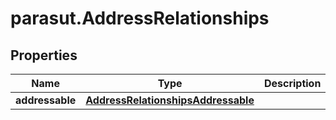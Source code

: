 # parasut.AddressRelationships

## Properties
Name | Type | Description | Notes
------------ | ------------- | ------------- | -------------
**addressable** | [**AddressRelationshipsAddressable**](AddressRelationshipsAddressable.md) |  | [optional] 


